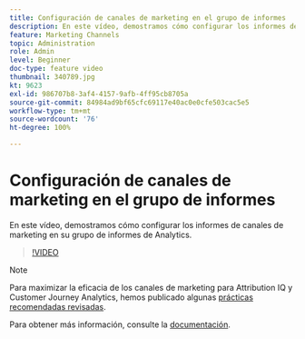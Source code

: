 ```yaml
---
title: Configuración de canales de marketing en el grupo de informes
description: En este vídeo, demostramos cómo configurar los informes de canales de marketing en su grupo de informes de Analytics.
feature: Marketing Channels
topic: Administration
role: Admin
level: Beginner
doc-type: feature video
thumbnail: 340789.jpg
kt: 9623
exl-id: 986707b8-3af4-4157-9afb-4ff95cb8705a
source-git-commit: 84984ad9bf65cfc69117e40ac0e0cfe503cac5e5
workflow-type: tm+mt
source-wordcount: '76'
ht-degree: 100%

---
```


# Configuración de canales de marketing en el grupo de informes

En este vídeo, demostramos cómo configurar los informes de canales de marketing en su grupo de informes de Analytics.

>[!VIDEO](https://video.tv.adobe.com/v/344358/?quality=12&learn=on&captions=spa)

>[!NOTE]
>
>Para maximizar la eficacia de los canales de marketing para Attribution IQ y Customer Journey Analytics, hemos publicado algunas [prácticas recomendadas revisadas](https://experienceleague.adobe.com/docs/analytics/components/marketing-channels/mchannel-best-practices.html?lang=es).

Para obtener más información, consulte la [documentación](https://experienceleague.adobe.com/docs/analytics/components/marketing-channels/c-getting-started-mchannel.html?lang=es).
